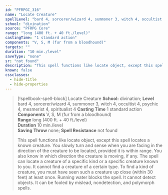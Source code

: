 ```yaml
---
id: "PFRPGC_316"
name: "Locate Creature"
spellLevel: "bard 4, sorcerer/wizard 4, summoner 3, witch 4, occultist 4, psychic 4, mesmerist 4, spiritualist 4"
school: "divination"
source: "PFRPG Core"
range: "long (400 ft. + 40 ft./level)"
castingTime: "1 standard action"
components: "V, S, M (fur from a bloodhound)"
targets: ""
duration: "10 min./level"
saveType: "none"
sr: "not found"
description: "This spell functions like locate object, except this spell locates a known creature. You slowly turn and sense when you are facing in the direction of the creature to be located, provided it is within range. You also know in which direction the creature is moving, if any.  The spell can locate a creature of a specific kind or a specific creature known to you. It cannot find a creature of a certain type. To find a kind of creature, you must have seen such a creature up close (within 30 feet) at least once.  Running water blocks the spell. It cannot detect objects. It can be fooled by mislead, nondetection, and polymorph spells."
known: false
cssclasses:
  - hide-title
  - hide-properties
---
```


> [!spellbook-spell-block] Locate Creature
> **School:** divination; **Level** bard 4, sorcerer/wizard 4, summoner 3, witch 4, occultist 4, psychic 4, mesmerist 4, spiritualist 4
> **Casting Time** 1 standard action  
> **Components** V, S, M (fur from a bloodhound)  
> **Range** long (400 ft. + 40 ft./level)  
> **Duration** 10 min./level  
> **Saving Throw** none; **Spell Resistance** not found
> 
> This spell functions like locate object, except this spell locates a known creature. You slowly turn and sense when you are facing in the direction of the creature to be located, provided it is within range. You also know in which direction the creature is moving, if any.  The spell can locate a creature of a specific kind or a specific creature known to you. It cannot find a creature of a certain type. To find a kind of creature, you must have seen such a creature up close (within 30 feet) at least once.  Running water blocks the spell. It cannot detect objects. It can be fooled by mislead, nondetection, and polymorph spells.